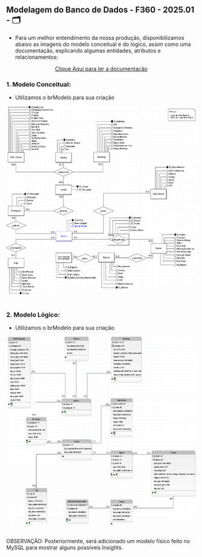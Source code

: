 ## Modelagem do Banco de Dados - F360 - 2025.01 - 🗂️

- Para um melhor entendimento da nossa produção, disponibilizamos abaixo as imagens do modelo conceitual e do lógico, assim como uma documentação, explicando algumas entidades, atributos e relacionamentos:

<div align='center'>

<a href='ER-Entidade-Relacionamentos-17-04.pdf'>Clique Aqui para ler a documentação</a>

</div>


### 1. Modelo Conceitual:
- Utilizamos o brModelo para sua criação

<div align='center'>

<img src='ModelagemConceitual/Imagem_do_Modelo_Conceitual_F360.png' width=800px height=500px>

<br>
<br>

</div>

### 2. Modelo Lógico:
- Utilizamos o brModelo para sua criação

<div align='center'>

<img src='ModelagemLogica/Imagem_do_Modelo_Logico_F360.png' width=800px height=500px>

<br>
<br>

</div>

OBSERVAÇÃO: Posteriormente, será adicionado um modelo físico feito no MySQL para mostrar alguns possíveis Insights.